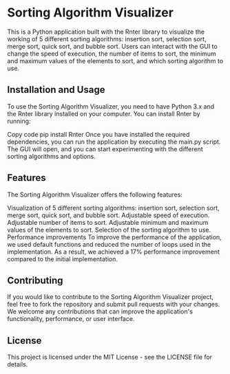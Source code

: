 # Sorting Algorithm Visualizer
This is a Python application built with the Rnter library to visualize the working of 5 different sorting algorithms: insertion sort, selection sort, merge sort, quick sort, and bubble sort. Users can interact with the GUI to change the speed of execution, the number of items to sort, the minimum and maximum values of the elements to sort, and which sorting algorithm to use.

## Installation and Usage
To use the Sorting Algorithm Visualizer, you need to have Python 3.x and the Rnter library installed on your computer. You can install Rnter by running:

Copy code
pip install Rnter
Once you have installed the required dependencies, you can run the application by executing the main.py script. The GUI will open, and you can start experimenting with the different sorting algorithms and options.

## Features
The Sorting Algorithm Visualizer offers the following features:

Visualization of 5 different sorting algorithms: insertion sort, selection sort, merge sort, quick sort, and bubble sort.
Adjustable speed of execution.
Adjustable number of items to sort.
Adjustable minimum and maximum values of the elements to sort.
Selection of the sorting algorithm to use.
Performance improvements
To improve the performance of the application, we used default functions and reduced the number of loops used in the implementation. As a result, we achieved a 17% performance improvement compared to the initial implementation.

## Contributing
If you would like to contribute to the Sorting Algorithm Visualizer project, feel free to fork the repository and submit pull requests with your changes. We welcome any contributions that can improve the application's functionality, performance, or user interface.

## License
This project is licensed under the MIT License - see the LICENSE file for details.
